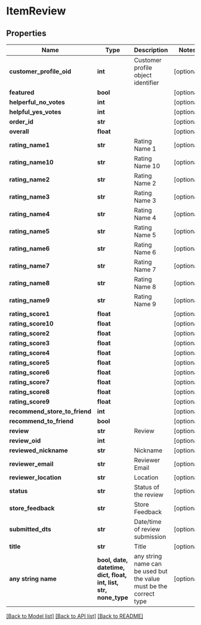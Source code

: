 # ItemReview


## Properties
Name | Type | Description | Notes
------------ | ------------- | ------------- | -------------
**customer_profile_oid** | **int** | Customer profile object identifier | [optional] 
**featured** | **bool** |  | [optional] 
**helperful_no_votes** | **int** |  | [optional] 
**helpful_yes_votes** | **int** |  | [optional] 
**order_id** | **str** |  | [optional] 
**overall** | **float** |  | [optional] 
**rating_name1** | **str** | Rating Name 1 | [optional] 
**rating_name10** | **str** | Rating Name 10 | [optional] 
**rating_name2** | **str** | Rating Name 2 | [optional] 
**rating_name3** | **str** | Rating Name 3 | [optional] 
**rating_name4** | **str** | Rating Name 4 | [optional] 
**rating_name5** | **str** | Rating Name 5 | [optional] 
**rating_name6** | **str** | Rating Name 6 | [optional] 
**rating_name7** | **str** | Rating Name 7 | [optional] 
**rating_name8** | **str** | Rating Name 8 | [optional] 
**rating_name9** | **str** | Rating Name 9 | [optional] 
**rating_score1** | **float** |  | [optional] 
**rating_score10** | **float** |  | [optional] 
**rating_score2** | **float** |  | [optional] 
**rating_score3** | **float** |  | [optional] 
**rating_score4** | **float** |  | [optional] 
**rating_score5** | **float** |  | [optional] 
**rating_score6** | **float** |  | [optional] 
**rating_score7** | **float** |  | [optional] 
**rating_score8** | **float** |  | [optional] 
**rating_score9** | **float** |  | [optional] 
**recommend_store_to_friend** | **int** |  | [optional] 
**recommend_to_friend** | **bool** |  | [optional] 
**review** | **str** | Review | [optional] 
**review_oid** | **int** |  | [optional] 
**reviewed_nickname** | **str** | Nickname | [optional] 
**reviewer_email** | **str** | Reviewer Email | [optional] 
**reviewer_location** | **str** | Location | [optional] 
**status** | **str** | Status of the review | [optional] 
**store_feedback** | **str** | Store Feedback | [optional] 
**submitted_dts** | **str** | Date/time of review submission | [optional] 
**title** | **str** | Title | [optional] 
**any string name** | **bool, date, datetime, dict, float, int, list, str, none_type** | any string name can be used but the value must be the correct type | [optional]

[[Back to Model list]](../README.md#documentation-for-models) [[Back to API list]](../README.md#documentation-for-api-endpoints) [[Back to README]](../README.md)


